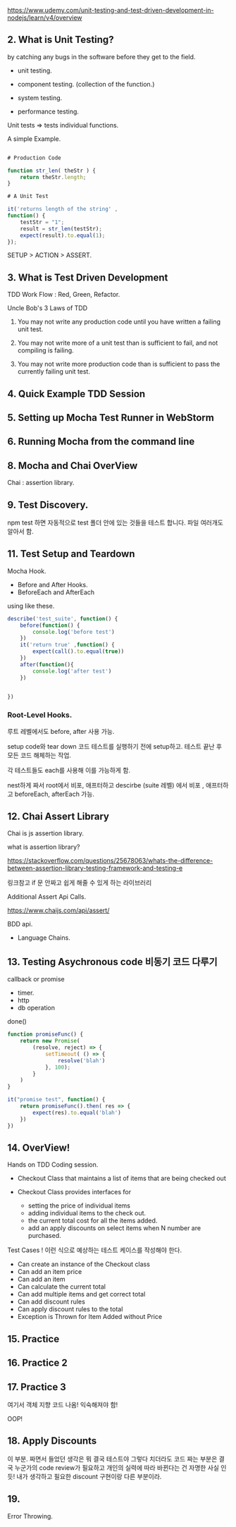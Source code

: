 https://www.udemy.com/unit-testing-and-test-driven-development-in-nodejs/learn/v4/overview


## 2. What is Unit Testing?

by catching any bugs in the software before they get to the field.

* unit testing.

* component testing. (collection of the function.)

* system testing.

* performance testing.

Unit tests => tests individual functions.

A simple Example.

```javascript

# Production Code

function str_len( theStr ) {
    return theStr.length;
}

# A Unit Test

it('returns length of the string' ,
function() {
    testStr = "1";
    result = str_len(testStr);
    expect(result).to.equal(1);
});

```

SETUP > ACTION > ASSERT.



## 3. What is Test Driven Development

TDD Work Flow : Red, Green, Refactor.

Uncle Bob's 3 Laws of TDD

1. You may not write any production code until you have written a failing unit test.

2. You may not write more of a unit test than is sufficient to fail, and not compiling is failing.

3. You may not write more production code than is sufficient to pass the currently failing unit test.

## 4. Quick Example TDD Session

## 5. Setting up Mocha Test Runner in WebStorm

## 6. Running Mocha from the command line

## 8. Mocha and Chai OverView

Chai : assertion library.

## 9. Test Discovery.

npm test 하면 자동적으로 test 폴더 안에 있는 것들을 테스트 합니다. 파일 여러개도 알아서 함.

## 11. Test Setup and Teardown

Mocha Hook.

+ Before and After Hooks.
+ BeforeEach and AfterEach


using like these.

```js
describe('test_suite', function() {
    before(function() {
        console.log('before test')
    })
    it('return true' ,function() {
        expect(call().to.equal(true))
    })
    after(function(){
        console.log('after test')
    })

    
})
```

### Root-Level Hooks.
루트 레벨에서도 before, after 사용 가능.

setup code와 tear down 코드
테스트를 실행하기 전에 setup하고.
테스트 끝난 후 모든 코드 해체하는 작업.

각 테스트들도 each를 사용해 이를 가능하게 함.

nest하게 짜서 root에서 비포, 애프터하고
descirbe (suite 레벨) 에서 비포 , 애프터하고
beforeEach, afterEach 가능.


## 12. Chai Assert Library

Chai is js assertion library.

what is assertion library?

https://stackoverflow.com/questions/25678063/whats-the-difference-between-assertion-library-testing-framework-and-testing-e

링크참고
if 문 안짜고 쉽게 해줄 수 있게 하는 라이브러리

Additional Assert Api Calls.

https://www.chaijs.com/api/assert/

BDD api.

* Language Chains.


## 13. Testing Asychronous code 비동기 코드 다루기

callback or promise

* timer.
* http
* db operation

done()

```js
function promiseFunc() {
    return new Promise(
        (resolve, reject) => {
            setTimeout( () => {
                resolve('blah')
            }, 100);
        }
    )
}

it("promise test", function() {
    return promiseFunc().then( res => {
        expect(res).to.equal('blah')
    })
})
```

## 14. OverView!
Hands on TDD Coding session.

* Checkout Class that maintains a list of items that are being checked out

* Checkout Class provides interfaces for
    * setting the price of individual items
    * adding individual items to the check out.
    * the current total cost for all the items added.
    * add an apply discounts on select items when N number are purchased.

Test Cases !
이런 식으로 예상하는 테스트 케이스를 작성해야 한다.

* Can create an instance of the Checkout class
* Can add an item price
* Can add an item
* Can calculate the current total
* Can add multiple items and get correct total
* Can add discount rules
* Can apply discount rules to the total
* Exception is Thrown for Item Added without Price

## 15. Practice

## 16. Practice 2

## 17. Practice 3
여기서 객체 지향 코드 나옴!
익숙해져야 함!

OOP!

## 18. Apply Discounts

이 부분. 짜면서 들었던 생각은 뭐 결국 테스트야 그렇다
치더라도 코드 짜는 부분은 결국 누군가의 code review가 필요하고
개인의 실력에 따라 바뀐다는 건 자명한 사실 인듯!
내가 생각하고 필요한 discount 구현이랑 다른 부분이라.

## 19. 

Error Throwing.